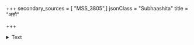 +++
secondary_sources = [ "MSS_3805",]
jsonClass = "Subhaashita"
title = "असौ"

+++

<details><summary>Text</summary>

असौ महेन्द्राद्रिसमानसारः पतिर्महेन्द्रस्य महोदधेश्च।  
यस्य क्षरत्सैन्यगजच्छलेन यात्रासु यातीव पुरो महेन्द्रः॥
</details>
